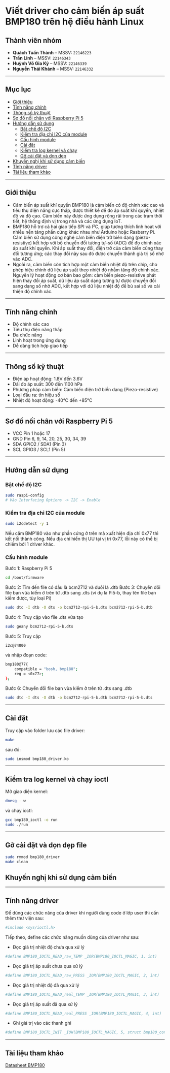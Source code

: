 # Viết driver cho cảm biến áp suất BMP180 trên hệ điều hành Linux
## Thành viên nhóm
- **Quách Tuấn Thành** – MSSV: `22146223`  
- **Trần Linh** – MSSV: `22146343`  
- **Huỳnh Võ Gia Kỳ** – MSSV: `22146339`  
- **Nguyễn Thái Khánh** – MSSV: `22146332`  

---
## Mục lục
- [Giới thiệu](#giới-thiệu)
- [Tính năng chính](#tính-năng-chính)
- [Thông số kỹ thuật](#thông-số-kỹ-thuật)
- [Sơ đồ nối chân với Raspberry Pi 5](#sơ-đồ-nối-chân-với-Raspberry-Pi-5)
- [Hướng dẫn sử dụng](#hướng-dẫn-sử-dụng)
  - [Bật chế độ I2C](#bật-chế-độ-i2c)
  - [Kiểm tra địa chỉ I2C của module](#kiểm-tra-địa-chỉ-i2c-của-module)
  - [Cấu hình module](#cấu-hình-module)
  - [Cài đặt](#cài-đặt)
  - [Kiểm tra log kernel và chạy](#kiểm-tra-log-kernel-và-chạy)
  - [Gỡ cài đặt và dọn dẹp](#gỡ-cài-đặt-và-dọn-dẹp)
- [Khuyến nghị khi sử dụng cảm biến](#khuyến-nghị-khi-sử-dụng-cảm-biến)
- [Tính năng driver](#tính-năng-driver)
- [Tài liệu tham khảo](#tài-liệu-tham-khảo)

---
## Giới thiệu
- Cảm biến áp suất khí quyển BMP180 là cảm biến có độ chính xác cao và tiêu thụ điện năng cực thấp, được thiết kế để đo áp suất khí quyển, nhiệt độ và độ cao. Cảm biến này được ứng dụng rộng rãi trong các trạm thời tiết, hệ thống định vị trong nhà và các ứng dụng IoT.
- BMP180 hỗ trợ cả hai giao tiếp SPI và I²C, giúp tương thích linh hoạt với nhiều nền tảng phần cứng khác nhau như Arduino hoặc Rasberry Pi. Cảm biến sử dụng công nghệ cảm biến điện trở biến dạng (piezo-resistive) kết hợp với bộ chuyển đổi tương tự–số (ADC) để đo chính xác áp suất khí quyển. Khi áp suất thay đổi, điện trở của cảm biến cũng thay đổi tương ứng; các thay đổi này sau đó được chuyển thành giá trị số nhờ vào ADC.
- Ngoài ra, cảm biến còn tích hợp một cảm biến nhiệt độ trên chip, cho phép hiệu chỉnh dữ liệu áp suất theo nhiệt độ nhằm tăng độ chính xác. Nguyên lý hoạt động cơ bản bao gồm: cảm biến piezo-resistive phát hiện thay đổi áp suất, dữ liệu áp suất dạng tương tự được chuyển đổi sang dạng số nhờ ADC, kết hợp với dữ liệu nhiệt độ để bù sai số và cải thiện độ chính xác.

---
## Tính năng chính
- Độ chính xác cao
- Tiêu thụ điện năng thấp
- Đa chức năng
- Linh hoạt trong ứng dụng
- Dễ dàng tích hợp giao tiếp

---
## Thông số kỹ thuật
- Điện áp hoạt động: 1.8V đến 3.6V
- Dải đo áp suất: 300 đến 1100 hPa
- Phương pháp cảm biến: Cảm biến điện trở biến dạng (Piezo-resistive)
- Loại đầu ra: tín hiệu số
- Nhiệt độ hoạt động: -40°C đến +85°C

---
## Sơ đồ nối chân với Raspberry Pi 5
- VCC     Pin 1 hoặc 17
- GND	    Pin 6, 9, 14, 20, 25, 30, 34, 39
- SDA	    GPIO2 / SDA1 (Pin 3)
- SCL	    GPIO3 / SCL1 (Pin 5)

---
## Hướng dẫn sử dụng
### Bật chế độ I2C
```bash
sudo raspi-config
# Vào Interfacing Options -> I2C -> Enable
```
### Kiểm tra địa chỉ I2C của module
```bash
sudo i2cdetect -y 1
```
Nếu cắm BMP180 vào như phần cứng ở trên mà xuất hiện địa chỉ 0x77 thì kết nối thành công. Nếu địa chỉ hiển thị UU tại vị trí 0x77, lỗi này có thể bị chiếm bởi 1 driver khác.
### Cấu hình module
Bước 1: Raspberry Pi 5
```bash
cd /boot/firmware
```
Bước 2: Tìm đến file có đầu là bcm2712 và đuôi là .dtb
Bước 3: Chuyển đổi file bạn vừa kiểm ở trên từ .dtb sang .dts (ví dụ là Pi5-b, thay tên file bạn kiếm được, tùy loại Pi)
```bash
sudo dtc -I dtb -O dts -o bcm2712-rpi-5-b.dts bcm2712-rpi-5-b.dtb
```
Bước 4:
Truy cập vào file .dts vừa tạo
```bash
sudo geany bcm2712-rpi-5-b.dts
```
Bước 5: Truy cập
```bash
i2c@74000
```
và nhập đoạn code:
```bash
bmp180@77{ 
    compatible = "bosh, bmp180"; 
    reg = <0x77>; 
};
```
Bước 6: Chuyển đổi file bạn vừa kiểm ở trên từ .dts sang .dtb
```bash
sudo dtc -I dts -O dtb -o bcm2712-rpi-5-b.dtb bcm2712-rpi-5-b.dts
```
---
## Cài đặt
Truy cập vào folder lưu các file driver:
```bash
make
```
sau đó:
```bash
sudo insmod bmp180_driver.ko
```
---
## Kiểm tra log kernel và chạy ioctl
Mở giao diện kernel:
```bash
dmesg - w
```
và chạy ioctl:
```bash
gcc bmp180_ioctl -o run
sudo ./run
```
---
## Gỡ cài đặt và dọn dẹp file
```bash
sudo rmmod bmp180_driver
make clean
```
## Khuyến nghị khi sử dụng cảm biến

---
## Tính năng driver
Để dùng các chức năng của driver khi người dùng code ở lớp user thì cần thêm thư viện sau:
```bash
#include <sys/ioctl.h>
```
Tiếp theo, define các chức năng muốn dùng của driver như sau:
- Đọc giá trị nhiệt độ chưa qua xử lý
```bash
#define BMP180_IOCTL_READ_raw_TEMP _IOR(BMP180_IOCTL_MAGIC, 1, int)
```
- Đọc giá trị áp suất chưa qua xử lý
```bash
#define BMP180_IOCTL_READ_raw_PRESS _IOR(BMP180_IOCTL_MAGIC, 2, int)
```
- Đọc giá trị nhiệt độ đã qua xử lý
```bash
#define BMP180_IOCTL_READ_real_TEMP _IOR(BMP180_IOCTL_MAGIC, 3, int)
```
- Đọc giá trị áp suất đã qua xử lý
```bash
#define BMP180_IOCTL_READ_real_PRESS _IOR(BMP180_IOCTL_MAGIC, 4, int)
```
- Ghi giá trị vào các thanh ghi
```bash
#define BMP180_IOCTL_INIT _IOW(BMP180_IOCTL_MAGIC, 5, struct bmp180_config)
```
---
## Tài liệu tham khảo
[Datasheet BMP180](https://www.alldatasheet.com/datasheet-pdf/pdf/1132068/BOSCH/BMP180.html)





